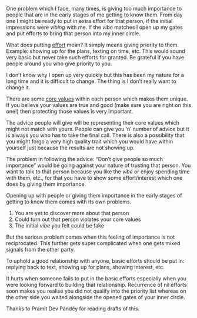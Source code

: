 One problem which I face, many times, is giving too much importance to people that are in the early stages of me getting to know them. From day one I might be ready to put in extra effort for that person, if the initial impressions were _vibing_ with me. If the _vibe_ matches I open up my gates and put efforts to bring that person into my inner circle.

What does putting [effort](https://arjunbadola.blog/Efforts/) mean? It simply means giving priority to them. Example: showing up for the plans, texting on time, etc. This would sound very basic but never take such efforts for granted. Be grateful if you have people around you who give priority to you.

I don’t know why I open up very quickly but this has been my nature for a long time and it is difficult to change. The thing is I don’t really want to change it.

There are some [core values](https://arjunbadola.blog/core-values/) within each person which makes them unique. If you believe your values are true and good (make sure you are right on this one!) then protecting those values is very Important.

The advice people will give will be representing their core values which might not match with yours. People can give you ‘n’ number of advice but it is always you who has to take the final call. There is also a possibility that you might forgo a very high quality trait which you would have within yourself just because the results are not showing up.

The problem in following the advice: “Don’t give people so much importance” would be going against your nature of trusting that person. You want to talk to that person because you like the _vibe_ or enjoy spending time with them, etc., for that you have to show some effort/interest which one does by giving them importance.

Opening up with people or giving them importance in the early stages of getting to know them comes with its own problems.
1. You are yet to discover more about that person
2. Could turn out that person violates your core values
3. The initial _vibe_ you felt could be fake

But the serious problem comes when this feeling of importance is not reciprocated. This further gets super complicated when one gets mixed signals from the other party.

To uphold a good relationship with anyone, basic efforts should be put in: replying back to text, showing up for plans, showing interest, etc.

It hurts when someone fails to put in the basic efforts especially when you were looking forward to building that relationship. Recurrence of nil efforts soon makes you realise you did not qualify into the priority list whereas on the other side you waited alongside the opened gates of your inner circle.

Thanks to Pramit Dev Pandey for reading drafts of this.
